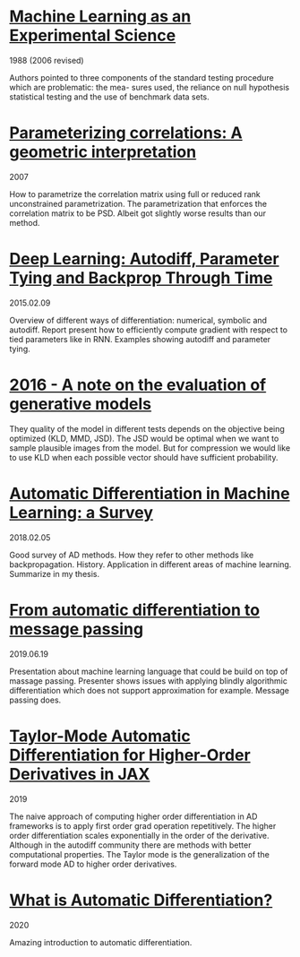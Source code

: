 # [Machine Learning as an Experimental Science]()
1988 (2006 revised)

Authors pointed to three components of the standard testing procedure which are problematic: the mea- sures used, 
the reliance on null hypothesis statistical testing and the use of benchmark data sets.

# [Parameterizing correlations: A geometric interpretation]()
2007

How to parametrize the correlation matrix using full or reduced rank unconstrained parametrization. The parametrization
that enforces the correlation matrix to be PSD. Albeit got slightly worse results than our method.

# [Deep Learning: Autodiff, Parameter Tying and Backprop Through Time](http://web4.cs.ucl.ac.uk/staff/D.Barber/publications/ParameterTying.pdf)
2015.02.09

Overview of different ways of differentiation: numerical, symbolic and autodiff. Report present how to efficiently compute
gradient with respect to tied parameters like in RNN. Examples showing autodiff and parameter tying.

# [2016 - A note on the evaluation of generative models]()
They quality of the model in different tests depends on the objective being optimized (KLD, MMD, JSD). The JSD would
be optimal when we want to sample plausible images from the model. But for compression we would like to use KLD when
each possible vector should have sufficient probability.

# [Automatic Differentiation in Machine Learning: a Survey](https://arxiv.org/abs/1502.05767)
2018.02.05

Good survey of AD methods. How they refer to other methods like backpropagation. History. Application in different areas
of machine learning. Summarize in my thesis.

# [From automatic differentiation to message passing](https://www.youtube.com/watch?v=NkJNcEed2NU&feature=youtu.be)
2019.06.19

Presentation about machine learning language that could be build on top of massage passing. Presenter shows issues with applying
blindly algorithmic differentiation which does not support approximation for example. Message passing does.

# [Taylor-Mode Automatic Differentiation for Higher-Order Derivatives in JAX](https://openreview.net/pdf?id=SkxEF3FNPH)
2019

The naive approach of computing higher order differentiation in AD frameworks is to apply first order grad operation
repetitively. The higher order differentiation scales exponentially in the order of the derivative. Although in the
autodiff community there are methods with better computational properties. The Taylor mode is the generalization of the 
forward mode AD to higher order derivatives.

# [What is Automatic Differentiation?](https://www.youtube.com/watch?v=wG_nF1awSSY)
2020

Amazing introduction to automatic differentiation.
